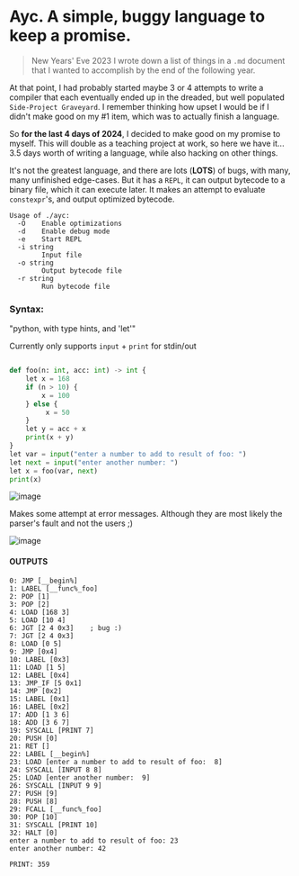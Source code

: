 # **Ayc**. A simple, buggy language to keep a promise.


>New Years' Eve 2023
I wrote down a list of things in a `.md` document that I wanted to accomplish by the end of the following year.

At that point, I had probably started maybe 3 or 4 attempts to write a compiler that each eventually ended up in the dreaded, but well populated `Side-Project Graveyard`. I remember thinking how upset I would be if I didn't make good on my #1 item, which was to actually finish a language.

So **for the last 4 days of 2024**, I decided to make good on my promise to myself. This will double as a teaching project at work, so here we have it... 3.5 days worth of writing a language, while also hacking on other things.


It's not the greatest language, and there are lots (**LOTS**) of bugs, with many, many unfinished edge-cases. But it has a `REPL`, it can output bytecode to
a binary file, which it can execute later. It makes an attempt to evaluate `constexpr`'s, and output optimized bytecode.


```
Usage of ./ayc:
  -O    Enable optimizations
  -d    Enable debug mode
  -e    Start REPL
  -i string
        Input file
  -o string
        Output bytecode file
  -r string
        Run bytecode file
```

### Syntax:

"python, with type hints, and 'let'"


Currently only supports `input` + `print` for stdin/out

```python

def foo(n: int, acc: int) -> int {
	let x = 168
	if (n > 10) {
	    x = 100 
	} else {
	     x = 50
	}
	let y = acc + x
	print(x + y)
}
let var = input("enter a number to add to result of foo: ")
let next = input("enter another number: ")
let x = foo(var, next)
print(x)
```

![image](https://github.com/user-attachments/assets/03b40d4d-6198-438c-8e4e-9ea7c1be9b11)

Makes some attempt at error messages. Although they are most likely the parser's fault and not the users ;)

![image](https://github.com/user-attachments/assets/94f2be7f-83e0-4f5f-8ffb-81723406f67c)


#### OUTPUTS
```
0: JMP [__begin%]
1: LABEL [__func%_foo]
2: POP [1]
3: POP [2]
4: LOAD [168 3]
5: LOAD [10 4]
6: JGT [2 4 0x3]    ; bug :)
7: JGT [2 4 0x3]
8: LOAD [0 5]
9: JMP [0x4]
10: LABEL [0x3]
11: LOAD [1 5]
12: LABEL [0x4]
13: JMP_IF [5 0x1]
14: JMP [0x2]
15: LABEL [0x1]
16: LABEL [0x2]
17: ADD [1 3 6]
18: ADD [3 6 7]
19: SYSCALL [PRINT 7]
20: PUSH [0]
21: RET []
22: LABEL [__begin%]
23: LOAD [enter a number to add to result of foo:  8]
24: SYSCALL [INPUT 8 8]
25: LOAD [enter another number:  9]
26: SYSCALL [INPUT 9 9]
27: PUSH [9]
28: PUSH [8]
29: FCALL [__func%_foo]
30: POP [10]
31: SYSCALL [PRINT 10]
32: HALT [0]
enter a number to add to result of foo: 23
enter another number: 42

PRINT: 359
```
